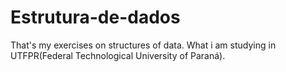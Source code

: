 # Estrutura-de-dados
That's my exercises on structures of data. What i am studying in UTFPR(Federal Technological University of Paraná).
